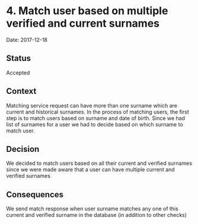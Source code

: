 # 4. Match user based on multiple verified and current surnames

Date: 2017-12-18

## Status

Accepted

## Context

Matching service request can have more than one surname which are current and historical surnames. In the process of 
matching users, the first step is to match users based on surname and date of birth. Since we had list of surnames for a
user we had to decide based on which surname to match user.

## Decision

We decided to match users based on all their current and verified surnames since we were made aware that a user 
can have multiple current and verified surnames

## Consequences

We send match response when user surname matches any one of this current and verified surname 
in the database (in addition to other checks)